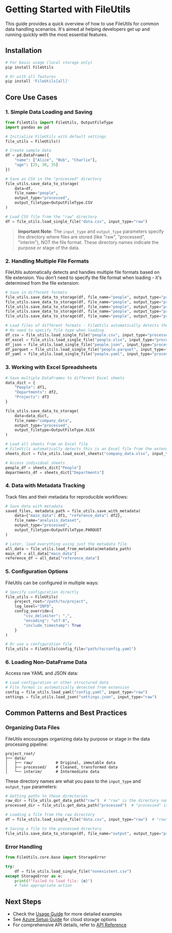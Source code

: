 # Getting Started with FileUtils

This guide provides a quick overview of how to use FileUtils for common data handling scenarios. It's aimed at helping developers get up and running quickly with the most essential features.

## Installation

```bash
# For basic usage (local storage only)
pip install FileUtils

# Or with all features
pip install 'FileUtils[all]'
```

## Core Use Cases

### 1. Simple Data Loading and Saving

```python
from FileUtils import FileUtils, OutputFileType
import pandas as pd

# Initialize FileUtils with default settings
file_utils = FileUtils()

# Create sample data
df = pd.DataFrame({
    "name": ["Alice", "Bob", "Charlie"],
    "age": [25, 30, 35]
})

# Save as CSV in the "processed" directory
file_utils.save_data_to_storage(
    data=df,
    file_name="people",
    output_type="processed",
    output_filetype=OutputFileType.CSV
)

# Load CSV file from the "raw" directory
df = file_utils.load_single_file("data.csv", input_type="raw")
```

> **Important Note**: The `input_type` and `output_type` parameters specify the directory where files are stored (like "raw", "processed", "interim"), NOT the file format. These directory names indicate the purpose or stage of the data.

### 2. Handling Multiple File Formats

FileUtils automatically detects and handles multiple file formats based on file extension. You don't need to specify the file format when loading - it's determined from the file extension:

```python
# Save in different formats
file_utils.save_data_to_storage(df, file_name="people", output_type="processed", output_filetype=OutputFileType.CSV)
file_utils.save_data_to_storage(df, file_name="people", output_type="processed", output_filetype=OutputFileType.XLSX)
file_utils.save_data_to_storage(df, file_name="people", output_type="processed", output_filetype=OutputFileType.JSON)
file_utils.save_data_to_storage(df, file_name="people", output_type="processed", output_filetype=OutputFileType.PARQUET)
file_utils.save_data_to_storage(df, file_name="people", output_type="processed", output_filetype=OutputFileType.YAML)

# Load files of different formats - FileUtils automatically detects the format from the file extension
# No need to specify file type when loading
df_csv = file_utils.load_single_file("people.csv", input_type="processed")
df_excel = file_utils.load_single_file("people.xlsx", input_type="processed")
df_json = file_utils.load_single_file("people.json", input_type="processed")
df_parquet = file_utils.load_single_file("people.parquet", input_type="processed")
df_yaml = file_utils.load_single_file("people.yaml", input_type="processed")
```

### 3. Working with Excel Spreadsheets

```python
# Save multiple DataFrames to different Excel sheets
data_dict = {
    "People": df1,
    "Departments": df2,
    "Projects": df3
}

file_utils.save_data_to_storage(
    data=data_dict,
    file_name="company_data",
    output_type="processed",
    output_filetype=OutputFileType.XLSX
)

# Load all sheets from an Excel file
# FileUtils automatically detects this is an Excel file from the extension
sheets_dict = file_utils.load_excel_sheets("company_data.xlsx", input_type="processed")

# Access individual sheets
people_df = sheets_dict["People"]
departments_df = sheets_dict["Departments"]
```

### 4. Data with Metadata Tracking

Track files and their metadata for reproducible workflows:

```python
# Save data with metadata
saved_files, metadata_path = file_utils.save_with_metadata(
    data={"main_data": df1, "reference_data": df2},
    file_name="analysis_dataset",
    output_type="processed",
    output_filetype=OutputFileType.PARQUET
)

# Later, load everything using just the metadata file
all_data = file_utils.load_from_metadata(metadata_path)
main_df = all_data["main_data"]
reference_df = all_data["reference_data"]
```

### 5. Configuration Options

FileUtils can be configured in multiple ways:

```python
# Specify configuration directly
file_utils = FileUtils(
    project_root="/path/to/project",
    log_level="INFO",
    config_override={
        "csv_delimiter": ",",
        "encoding": "utf-8",
        "include_timestamp": True
    }
)

# Or use a configuration file
file_utils = FileUtils(config_file="path/to/config.yaml")
```

### 6. Loading Non-DataFrame Data

Access raw YAML and JSON data:

```python
# Load configuration or other structured data
# File format is automatically detected from extension
config = file_utils.load_yaml("config.yaml", input_type="raw")
settings = file_utils.load_json("settings.json", input_type="raw")
```

## Common Patterns and Best Practices

### Organizing Data Files

FileUtils encourages organizing data by purpose or stage in the data processing pipeline:

```
project_root/
├── data/
│   ├── raw/          # Original, immutable data
│   ├── processed/    # Cleaned, transformed data
│   └── interim/      # Intermediate data
```

These directory names are what you pass to the `input_type` and `output_type` parameters:

```python
# Getting paths to these directories
raw_dir = file_utils.get_data_path("raw")  # "raw" is the directory name
processed_dir = file_utils.get_data_path("processed")  # "processed" is the directory name

# Loading a file from the raw directory
df = file_utils.load_single_file("data.csv", input_type="raw")  # "raw" refers to the directory

# Saving a file to the processed directory
file_utils.save_data_to_storage(df, file_name="output", output_type="processed")  # "processed" refers to the directory
```

### Error Handling

```python
from FileUtils.core.base import StorageError

try:
    df = file_utils.load_single_file("nonexistent.csv")
except StorageError as e:
    print(f"Failed to load file: {e}")
    # Take appropriate action
```

## Next Steps

- Check the [Usage Guide](USAGE.md) for more detailed examples
- See [Azure Setup Guide](AZURE_SETUP.md) for cloud storage options
- For comprehensive API details, refer to [API Reference](API_REFERENCE.md) 